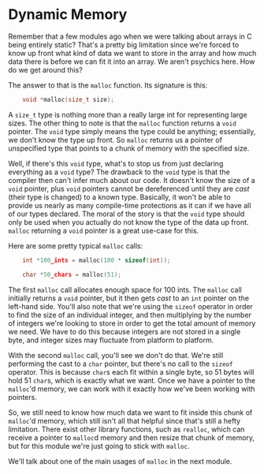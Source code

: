 # Dynamic Memory

Remember that a few modules ago when we were talking about arrays in C being entirely static? That's a pretty big limitation since we're forced to know up front what kind of data we want to store in the array and how much data there is before we can fit it into an array. We aren't psychics here. How do we get around this?

The answer to that is the `malloc` function. Its signature is this:

```c
    void *malloc(size_t size);
```

A `size_t` type is nothing more than a really large int for representing large sizes. The other thing to note is that the `malloc` function returns a `void` pointer. The `void` type simply means the type could be anything; essentially, we don't know the type up front. So `malloc` returns us a pointer of unspecified type that points to a chunk of memory with the specified size.

Well, if there's this `void` type, what's to stop us from just declaring everything as a `void` type? The drawback to the `void` type is that the compiler then can't infer much about our code. It doesn't know the size of a `void` pointer, plus `void` pointers cannot be dereferenced until they are _cast_ (their type is changed) to a known type. Basically, it won't be able to provide us nearly as many compile-time protections as it can if we have all of our types declared. The moral of the story is that the `void` type should only be used when you actually do not know the type of the data up front. `malloc` returning a `void` pointer is a great use-case for this.

Here are some pretty typical `malloc` calls:

```c
    int *100_ints = malloc(100 * sizeof(int));

    char *50_chars = malloc(51);
```

The first `malloc` call allocates enough space for 100 ints. The `malloc` call initially returns a `void` pointer, but it then gets _cast_ to an `int` pointer on the left-hand side. You'll also note that we're using the `sizeof` operator in order to find the size of an individual integer, and then multiplying by the number of integers we're looking to store in order to get the total amount of memory we need. We have to do this because integers are not stored in a single byte, and integer sizes may fluctuate from platform to platform.

With the second `malloc` call, you'll see we don't do that. We're still performing the cast to a `char` pointer, but there's no call to the `sizeof` operator. This is because `char`s each fit within a single byte, so 51 bytes will hold 51 `char`s, which is exactly what we want. Once we have a pointer to the `malloc`'d memory, we can work with it exactly how we've been working with pointers.

So, we still need to know how much data we want to fit inside this chunk of `malloc`'d memory, which still isn't all that helpful since that's still a hefty limitation. There exist other library functions, such as `realloc`, which can receive a pointer to `malloc`d memory and then resize that chunk of memory, but for this module we're just going to stick with `malloc`.

We'll talk about one of the main usages of `malloc` in the next module.
